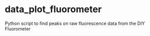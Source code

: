 # data_plot_fluorometer
Python script to find peaks on raw fluorescence data from the DIY Fluorometer
